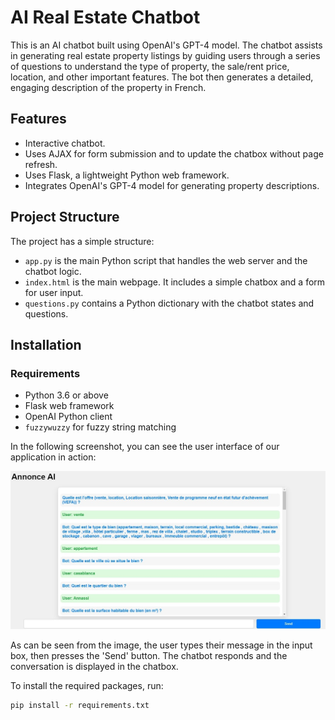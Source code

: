 # AI Real Estate Chatbot

This is an AI chatbot built using OpenAI's GPT-4 model. The chatbot assists in generating real estate property listings by guiding users through a series of questions to understand the type of property, the sale/rent price, location, and other important features. The bot then generates a detailed, engaging description of the property in French.

## Features
- Interactive chatbot.
- Uses AJAX for form submission and to update the chatbox without page refresh.
- Uses Flask, a lightweight Python web framework.
- Integrates OpenAI's GPT-4 model for generating property descriptions.

## Project Structure
The project has a simple structure:
- `app.py` is the main Python script that handles the web server and the chatbot logic.
- `index.html` is the main webpage. It includes a simple chatbox and a form for user input.
- `questions.py` contains a Python dictionary with the chatbot states and questions.

## Installation

### Requirements
- Python 3.6 or above
- Flask web framework
- OpenAI Python client
- `fuzzywuzzy` for fuzzy string matching

In the following screenshot, you can see the user interface of our application in action:

![Interface Result](./result_interface.jpg)

As can be seen from the image, the user types their message in the input box, then presses the 'Send' button. The chatbot responds and the conversation is displayed in the chatbox.


To install the required packages, run:
```bash
pip install -r requirements.txt

